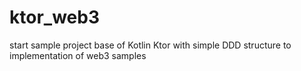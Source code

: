 # ktor_web3
start sample project base of Kotlin Ktor with  simple DDD structure to  implementation  of web3 samples 
